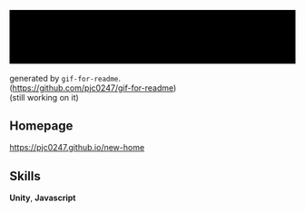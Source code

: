 
![cat](https://github.com/pjc0247/pjc0247/blob/master/pjc.gif?raw=true)

generated by `gif-for-readme`.<br>
(https://github.com/pjc0247/gif-for-readme)<br>
(still working on it)

Homepage
----
https://pjc0247.github.io/new-home

Skills
----
__Unity__, __Javascript__

<!--
**pjc0247/pjc0247** is a ✨ _special_ ✨ repository because its `README.md` (this file) appears on your GitHub profile.

Here are some ideas to get you started:

- 🔭 I’m currently working on ...
- 🌱 I’m currently learning ...
- 👯 I’m looking to collaborate on ...
- 🤔 I’m looking for help with ...
- 💬 Ask me about ...
- 📫 How to reach me: ...
- 😄 Pronouns: ...
- ⚡ Fun fact: ...
-->
